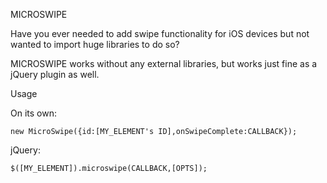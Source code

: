 MICROSWIPE

Have you ever needed to add swipe functionality for iOS devices but not wanted to import huge libraries to do so?

MICROSWIPE works without any external libraries, but works just fine as a jQuery plugin as well.

Usage

On its own:

```new MicroSwipe({id:[MY_ELEMENT's ID],onSwipeComplete:CALLBACK});```

jQuery:

```$([MY_ELEMENT]).microswipe(CALLBACK,[OPTS]);```


